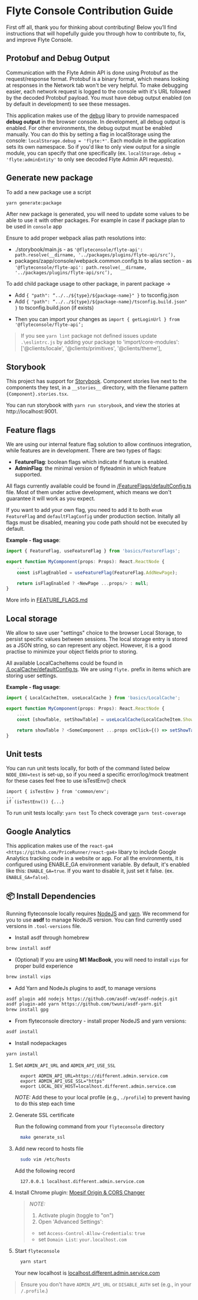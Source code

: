 # Flyte Console Contribution Guide

First off all, thank you for thinking about contributing!
Below you’ll find instructions that will hopefully guide you through how to contribute to, fix, and improve Flyte Console.

## Protobuf and Debug Output

Communication with the Flyte Admin API is done using Protobuf as the
request/response format. Protobuf is a binary format, which means looking at
responses in the Network tab won't be very helpful. To make debugging easier,
each network request is logged to the console with it's URL followed by the
decoded Protobuf payload. You must have debug output enabled (on by default in
development) to see these messages.

This application makes use of the [debug](https://github.com/visionmedia/debug)
libary to provide namespaced **debug output** in the browser console. In
development, all debug output is enabled. For other environments, the debug
output must be enabled manually. You can do this by setting a flag in
localStorage using the console: `localStorage.debug = 'flyte:*'`. Each module in
the application sets its own namespace. So if you'd like to only view output for
a single module, you can specify that one specifically
(ex. `localStorage.debug = 'flyte:adminEntity'` to only see decoded Flyte
Admin API requests).

## Generate new package

To add a new package use a script

```bash
yarn generate:package
```

After new package is generated, you will need to update some values to be able to use it with other packages.
For example in case if package plan to be used in `console` app

Ensure to add proper webpack alias path resolutions into:
* ./storybook/main.js -  as `'@flyteconsole/flyte-api': path.resolve(__dirname, '../packages/plugins/flyte-api/src’),`
* packages/zapp/console/webpack.common.config.ts to alias section -  as `'@flyteconsole/flyte-api': path.resolve(__dirname, '../packages/plugins/flyte-api/src’),`

To add child package usage to other package, in parent package ->
* Add `{ "path": “../../${type}/${package-name}" }` to tsconfig.json
* Add `{ "path": “../../${type}/${package-name}/tsconfig.build.json" }` to tsconfig.build.json (if exists)
- Then you can import your changes as `import { getLoginUrl } from '@flyteconsole/flyte-api’;`

> If you see `yarn lint` package not defined issues update `.\eslintrc.js` by adding your package to 
    'import/core-modules': ['@clients/locale', '@clients/primitives', '@clients/theme'],


## Storybook

This project has support for [Storybook](https://storybook.js.org/).
Component stories live next to the components they test, in a `__stories__`
directory, with the filename pattern `{Component}.stories.tsx`.

You can run storybook with `yarn run storybook`, and view the stories at http://localhost:9001.

## Feature flags

We are using our internal feature flag solution to allow continuos integration,
while features are in development. There are two types of flags:

-   **FeatureFlag**: boolean flags which indicate if feature is enabled.
-   **AdminFlag**: the minimal version of flyteadmin in which feature supported.

All flags currently available could be found in [/FeatureFlags/defaultConfig.ts](./src/basics/FeatureFlags/defaultConfig.ts)
file. Most of them under active development, which means we don't guarantee it will work as you expect.

If you want to add your own flag, you need to add it to both `enum FeatureFlag` and `defaultFlagConfig`
under production section.
Initally all flags must be disabled, meaning you code path should not be executed by default.

**Example - flag usage**:

```javascript
import { FeatureFlag, useFeatureFlag } from 'basics/FeatureFlags';

export function MyComponent(props: Props): React.ReactNode {
    ...
    const isFlagEnabled = useFeatureFlag(FeatureFlag.AddNewPage);

    return isFlagEnabled ? <NewPage ...props/> : null;
}
```

More info in [FEATURE_FLAGS.md](src/basics/FeatureFlags/FEATURE_FLAGS.md)

## Local storage

We allow to save user "settings" choice to the browser Local Storage, to persist specific values between sessions. The local storage entry is stored as a JSON string, so can represent any object. However, it is a good practise to minimize your object fields prior to storing.

All available LocalCacheItems could be found in [/LocalCache/defaultConfig.ts](./src/basics/LocalCache/defaultConfig.ts). We are using `flyte.` prefix in items which are storing user settings.

**Example - flag usage**:

```javascript
import { LocalCacheItem, useLocalCache } from 'basics/LocalCache';

export function MyComponent(props: Props): React.ReactNode {
    ...
    const [showTable, setShowTable] = useLocalCache(LocalCacheItem.ShowWorkflowVersions);

    return showTable ? <SomeComponent ...props onClick={() => setShowTable(!showTable)}/> : null;
}
```

## Unit tests

You can run unit tests locally, for both of the command listed below `NODE_ENV=test` is set-up, so if you need a specific error/log/mock treatment for these cases feel free to use isTestEnv() check

```
import { isTestEnv } from 'common/env';
...
if (isTestEnv()) {...}
```

To run unit tests locally: `yarn test`
To check coverage `yarn test-coverage`

## Google Analytics

This application makes use of the `react-ga4 <https://github.com/PriceRunner/react-ga4>` libary to include Google Analytics tracking code in a website or app. For all the environments, it is configured using ENABLE_GA environment variable.
By default, it's enabled like this: `ENABLE_GA=true`. If you want to disable it, just set it false. (ex. `ENABLE_GA=false`).

## 📦 Install Dependencies

Running flyteconsole locally requires [NodeJS](https://nodejs.org) and
[yarn](https://yarnpkg.com). We recommend for you to use **asdf** to manage NodeJS version.
You can find currently used versions in `.tool-versions` file.

-   Install asdf through homebrew

```bash
brew install asdf
```

-   (Optional) If you are using **M1 MacBook**, you will need to install `vips` for proper build experience

```bash
brew install vips
```

-   Add Yarn and NodeJs plugins to asdf, to manage versions

```bash
asdf plugin add nodejs https://github.com/asdf-vm/asdf-nodejs.git
asdf plugin-add yarn https://github.com/twuni/asdf-yarn.git
brew install gpg
```

-   From flyteconsole directory - install proper NodeJS and yarn versions:

```bash
asdf install
```

-   Install nodepackages

```bash
yarn install
```

1. Set `ADMIN_API_URL` and `ADMIN_API_USE_SSL`

    ```
      export ADMIN_API_URL=https://different.admin.service.com
      export ADMIN_API_USE_SSL="https"
      export LOCAL_DEV_HOST=localhost.different.admin.service.com
    ```

    _NOTE:_ Add these to your local profile (e.g., `./profile`) to prevent having to do this step each time

2. Generate SSL certificate

    Run the following command from your `flyteconsole` directory

    ```bash
      make generate_ssl
    ```

3. Add new record to hosts file

    ```bash
      sudo vim /etc/hosts
    ```

    Add the following record

    ```
      127.0.0.1 localhost.different.admin.service.com
    ```

4. Install Chrome plugin: [Moesif Origin & CORS Changer](https://chrome.google.com/webstore/detail/moesif-origin-cors-change/digfbfaphojjndkpccljibejjbppifbc)

    > _NOTE:_
    > 1. Activate plugin (toggle to "on")
    > 1. Open 'Advanced Settings':
    > - set `Access-Control-Allow-Credentials`: `true`
    > - set `Domain List`: `your.localhost.com`

5. Start `flyteconsole`

    ```bash
      yarn start
    ```

    Your new localhost is [localhost.different.admin.service.com](http://localhost.different.admin.service.com)

> Ensure you don't have `ADMIN_API_URL` or `DISABLE_AUTH` set (e.g., in your `/.profile`.)

